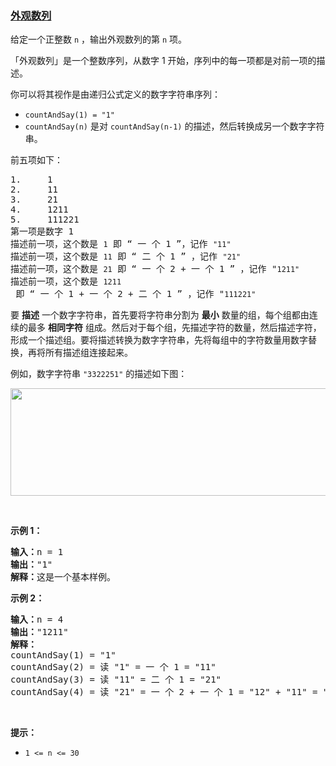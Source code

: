 ### [外观数列](https://leetcode-cn.com/problems/count-and-say)

<p>给定一个正整数 <code>n</code> ，输出外观数列的第 <code>n</code> 项。</p>

<p>「外观数列」是一个整数序列，从数字 1 开始，序列中的每一项都是对前一项的描述。</p>

<p>你可以将其视作是由递归公式定义的数字字符串序列：</p>

<ul>
	<li><code>countAndSay(1) = "1"</code></li>
	<li><code>countAndSay(n)</code> 是对 <code>countAndSay(n-1)</code> 的描述，然后转换成另一个数字字符串。</li>
</ul>

<p>前五项如下：</p>

<pre>
1.     1
2.     11
3.     21
4.     1211
5.     111221
第一项是数字 1 
描述前一项，这个数是 <code>1</code> 即 “ 一 个 1 ”，记作 <code>"11"
</code>描述前一项，这个数是 <code>11</code> 即 “ 二 个 1 ” ，记作 <code>"21"
</code>描述前一项，这个数是 <code>21</code> 即 “ 一 个 2 + 一 个 1 ” ，记作 "<code>1211"
</code>描述前一项，这个数是 <code>1211</code> 即 “ 一 个 1 + 一 个 2 + 二 个 1 ” ，记作 "<code>111221"</code>
</pre>

<p>要 <strong>描述</strong> 一个数字字符串，首先要将字符串分割为 <strong>最小</strong> 数量的组，每个组都由连续的最多 <strong>相同字符</strong> 组成。然后对于每个组，先描述字符的数量，然后描述字符，形成一个描述组。要将描述转换为数字字符串，先将每组中的字符数量用数字替换，再将所有描述组连接起来。</p>

<p>例如，数字字符串 <code>"3322251"</code> 的描述如下图：</p>
<img alt="" src="https://pic.leetcode-cn.com/1629874763-TGmKUh-image.png" style="width: 581px; height: 172px;" />
<ul>
</ul>

<p>&nbsp;</p>

<p><strong>示例 1：</strong></p>

<pre>
<strong>输入：</strong>n = 1
<strong>输出：</strong>"1"
<strong>解释：</strong>这是一个基本样例。
</pre>

<p><strong>示例 2：</strong></p>

<pre>
<strong>输入：</strong>n = 4
<strong>输出：</strong>"1211"
<strong>解释：</strong>
countAndSay(1) = "1"
countAndSay(2) = 读 "1" = 一 个 1 = "11"
countAndSay(3) = 读 "11" = 二 个 1 = "21"
countAndSay(4) = 读 "21" = 一 个 2 + 一 个 1 = "12" + "11" = "1211"
</pre>

<p>&nbsp;</p>

<p><strong>提示：</strong></p>

<ul>
	<li><code>1 &lt;= n &lt;= 30</code></li>
</ul>
